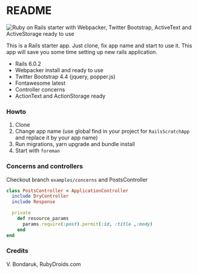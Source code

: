 # README

![Ruby on Rails starter with Webpacker, Twitter Bootstrap, ActiveText and ActiveStorage ready to use](https://community-cdn-digitalocean-com.global.ssl.fastly.net/assets/tutorials/images/large/ruby-on-rails.jpg?1566863840 "Rails with Webpacker")

This is a Rails starter app. Just clone, fix app name and start to use it. This app will save you some time setting up new rails application.

* Rails 6.0.2
* Webpacker install and ready to use
* Twitter Bootstrap 4.4 (jquery, popper.js)
* Fontawesome latest
* Controller concerns
* ActionText and ActionStorage ready

### Howto

1. Clone
2. Change app name (use global find in your project for `RailsScratchApp` and replace it by your app name)
3. Run migrations, yarn upgrade and bundle install
4. Start with `foreman`

### Concerns and controllers

Checkout branch `examples/concerns` and PostsController

```ruby
class PostsController < ApplicationController
  include DryController
  include Response

  private
    def resource_params
      params.require(:post).permit(:id, :title ,:body)
    end
end
```

### Credits

V. Bondaruk, RubyDroids.com
